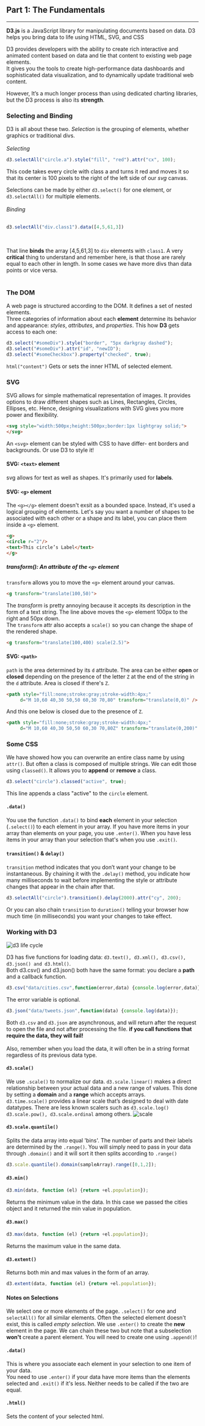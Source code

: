 ## Part 1: The Fundamentals
---
**D3.js** is a JavaScript library for manipulating documents based on data. D3 helps you bring data to life using HTML, SVG, and CSS

D3 provides developers with the ability to create rich interactive and animated content based on data and tie that content to existing web page elements. <br>
It gives you the tools to create high-performance data dashboards and sophisticated data visualization, and to dynamically update traditional web content.

However, It’s a much longer process than using dedicated charting libraries, but the D3 process is also its **strength**.

### Selecting and Binding
D3 is all about these two. *Selection* is the grouping of elements, whether graphics or traditional divs. <br>
<br>
*Selecting*
<br>
```javascript 
d3.selectAll("circle.a").style("fill", "red").attr("cx", 100);
```

This code takes every circle with class a and turns it red and moves it so that its center is 100 pixels to the right of the left side of our *svg* canvas.

Selections can be made by either `d3.select()` for one element, or `d3.selectAll()` for multiple elements.
<br>
<br>
*Binding*
<br>
<br>
```javascript
d3.selectAll("div.class1").data([4,5,61,3])
``` 
<br>

That line **binds** the array [4,5,61,3] to `div` elements with `class1`. A very **critical** thing to understand and remember here, is that those are rarely equal to each other in length. In some cases we have more divs than data points or vice versa.
<br>
<br>
### The DOM
A web page is structured according to the DOM. It defines a set of nested elements. <br>
Three categories of information about each **element** determine its behavior and appearance: *styles*, *attributes*, and *properties*. This how **D3** gets access to each one:

```javascript
d3.select("#someDiv").style("border", "5px darkgray dashed");
d3.select("#someDiv").attr("id", "newID");
d3.select("#someCheckbox").property("checked", true);
```

`html("content")` Gets or sets the inner HTML of selected element.

### SVG
SVG allows for simple mathematical representation of images. It provides options to draw different shapes such as Lines, Rectangles, Circles, Ellipses, etc. Hence, designing visualizations with SVG gives you more power and flexibility.

```html
<svg style="width:500px;height:500px;border:1px lightgray solid;">
</svg>
```
An `<svg>` element can be styled with CSS to have differ- ent borders and backgrounds. Or use D3 to style it! 

#### SVG: `<text>` element
svg allows for text as well as shapes. It's primarily used for **labels**.

#### SVG: `<g>` element
The `<g></g>` element doesn't exsit as a bounded space. Instead, it's used a logical grouping of elements. Let's say you want a number of shapes to be associated with each other or a shape and its label, you can place them inside a `<g>` element.

```html
<g>
<circle r="2"/>
<text>This circle’s Label</text>
</g>
```
##### transform(): An attribute of the `<g>` element
`transform` allows you to move the `<g>` element around your canvas. 
```html
<g transform="translate(100,50)">
```
The *transform* is pretty annoying because it accepts its description in the form of a text string. The line above moves the `<g>` element 100px to the right and 50px down. <br>
The `transform` attr also accepts a `scale()` so you can change the shape of the rendered shape. 
```html
<g transform="translate(100,400) scale(2.5)">
```

#### SVG: `<path>` 
`path` is the area determined by its `d` attribute. The area can be either **open** or **closed** depending on the presence of the letter `Z` at the end of the string in the `d` attribute. Area is closed if there's `Z`. <br>
```html
<path style="fill:none;stroke:gray;stroke-width:4px;"
     d="M 10,60 40,30 50,50 60,30 70,80" transform="translate(0,0)" />
```
And this one below is closed due to the presence of `Z`.
```html
<path style="fill:none;stroke:gray;stroke-width:4px;"
     d="M 10,60 40,30 50,50 60,30 70,80Z" transform="translate(0,200)" />
```

### Some CSS
We have showed how you can overwrite an entire class name by using `attr()`. But often a class is composed of multiple strings. We can edit those using `classed()`. It allows you to **append** or **remove** a class. <br>
```javascript
d3.select("circle").classed("active", true);
```
This line appends a class "active" to the `circle` element.

#### `.data()` 
You use the function `.data()` to bind **each** element in your selection (`.select()`) to each element in your array. If you have more items in your array than elements on your page, you use `.enter()`. When you have less items in your array than your selection that's when you use `.exit()`. 

#### `transition()` & `delay()`
`transition` method indicates that you don’t want your change to be instantaneous. By chaining it with the `.delay()` method, you indicate how many milliseconds to wait before implementing the style or attribute changes that appear in the chain after that.
```javascript
d3.selectAll("circle").transition().delay(2000).attr("cy", 200);
```
Or you can also chain `transition` to `duration()` telling your browser how much time (in milliseconds) you want your changes to take effect.


### Working with D3
![d3 life cycle](Images/2.png)

D3 has five functions for loading data: `d3.text(), d3.xml(), d3.csv(), d3.json() and d3.html()`. <br>
Both d3.csv() and d3.json() both have the same format: you declare a **path** and a callback function.
```javascript
d3.csv("data/cities.csv",function(error,data) {console.log(error,data)});
```
The error variable is optional.
```javascript
d3.json("data/tweets.json",function(data) {console.log(data)});
```
Both `d3.csv` and `d3.json` are asynchronous, and will return after the request to open the file and not after processing the file. **if you call functions that require the data, they will fail!** <br>
<br>
Also, remember when you load the data, it will often be in a string format regardless of its previous data type.

#### `d3.scale()`
We use `.scale()` to normalize our data. `d3.scale.linear()` makes a direct relationship between your actual data and a new range of values. This done by setting a **domain** and a **range** which accepts arrays. <br>
`d3.time.scale()` provides a linear scale that’s designed to deal with date datatypes. There are less known scalers such as `d3.scale.log() d3.scale.pow(), d3.scale.ordinal` among others.
![scale](Images/3.png)

#### `d3.scale.quantile()`
Splits the data array into equal 'bins'. The number of parts and their labels are determined by the `.range()`. You will simply need to pass in your data through `.domain()` and it will sort it then splits according to `.range()`
```javascript
d3.scale.quantile().domain(sampleArray).range([0,1,2]);
```

#### `d3.min()`
```javascript
d3.min(data, function (el) {return +el.population});
```
Returns the minimum value in the data. In this case we passed the cities object and it returned the min value in population.
#### `d3.max()`
```javascript
d3.max(data, function (el) {return +el.population});
```
Returns the maximum value in the same data.

#### `d3.extent()`
Returns both min and max values in the form of an array.
```javascript
d3.extent(data, function (el) {return +el.population});
```
#### Notes on Selections
We select one or more elements of the page. `.select()` for one and `selectAll()` for all similar elements. Often the selected element doesn't exist, this is called *empty selection*. We use `.enter()` to create the **new** element in the page. We can chain these two but note that a subselection **won't** create a parent element. You will need to create one using `.append()`!

#### `.data()`
This is where you associate each element in your selection to one item of your data.
<br>
You need to use `.enter()` if your data have more items than the elements selected and `.exit()` if it's less. Neither needs to be called if the two are equal.

#### `.html()`
Sets the content of your selected html.